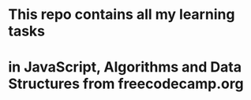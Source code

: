# This repo contains all my learning tasks 
# in JavaScript, Algorithms and Data Structures from freecodecamp.org